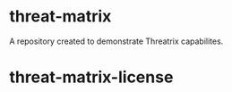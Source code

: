 # threat-matrix

A repository created to demonstrate Threatrix capabilites. 
# threat-matrix-license
